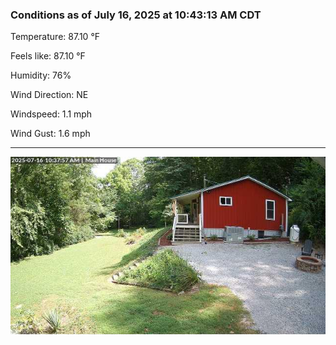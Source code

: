 ### Conditions as of July 16, 2025 at 10:43:13 AM CDT 

Temperature: 87.10 &deg;F

Feels like: 87.10 &deg;F

Humidity: 76%

Wind Direction: NE

Windspeed: 1.1 mph

Wind Gust: 1.6 mph

---

<img src="./images/latest.jpeg"/>

